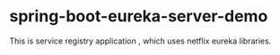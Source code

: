 # spring-boot-eureka-server-demo
This is service registry application , which uses netflix eureka libraries.
